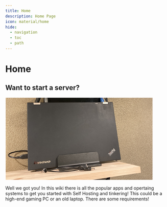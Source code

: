 ```yaml
---
title: Home
description: Home Page
icon: material/home
hide:
  - navigation
  - toc
  - path
---
```


# Home

## Want to start a server?
![Image of a laptop](https://github.com/Adampottie2hotmail/Self_Hosted_Freedom/blob/main/assets/lt-01.png?raw=true) 

Well we got you! In this wiki there is all the popular apps and opertaing systems to get you started with Self Hosting and tinkering! This could be a high-end gaming PC or an old laptop. There are some requirements!

<style> .md-header__source { display: none; } .md-typeset img, .md-typeset svg, .md-typeset video { box-shadow: none; } </style>
